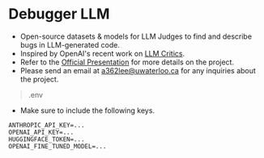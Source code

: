 # Debugger LLM

- Open-source datasets &amp; models for LLM Judges to find and describe bugs in LLM-generated code.
- Inspired by OpenAI's recent work on [LLM Critics](https://arxiv.org/pdf/2407.00215v1).
- Refer to the [Official Presentation](https://docs.google.com/presentation/d/1kBcw_uRyJTDYwrE0nUEGtP7x4EsKXjsfgM0WbpFz1Zw/edit?usp=sharing) for more details on the project.
- Please send an email at a362lee@uwaterloo.ca for any inquiries about the project.

> .env

- Make sure to include the following keys.
```
ANTHROPIC_API_KEY=...
OPENAI_API_KEY=...
HUGGINGFACE_TOKEN=...
OPENAI_FINE_TUNED_MODEL=...
```
